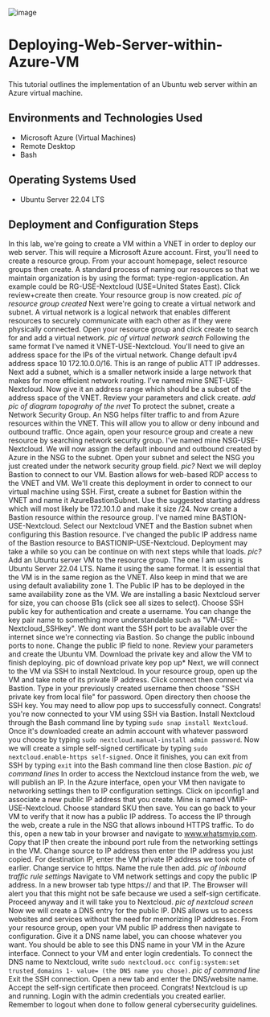 ![image](https://github.com/user-attachments/assets/fc3d930c-5797-47f0-a08a-9358c480a389)
# Deploying-Web-Server-within-Azure-VM
This tutorial outlines the implementation of an Ubuntu web server within an Azure virtual machine.
## Environments and Technologies Used
+ Microsoft Azure (Virtual Machines)
+ Remote Desktop
+ Bash
## Operating Systems Used
+ Ubuntu Server 22.04 LTS
## Deployment and Configuration Steps
In this lab, we're going to create a VM within a VNET in order to deploy our web server. This will require a Microsoft Azure account. First, you'll need to create a resource group. From your account homepage, select resource groups then create. A standard process of naming our resources so that we maintain organization is by using the format: type-region-application. An example could be RG-USE-Nextcloud (USE=United States East). Click review+create then create. Your resource group is now created.
*pic of resource group created*
Next were're going to create a virtual network and subnet. A virtual network is a logical network that enables different resources to securely communicate with each other as if they were physically connected. Open your resource group and click create to search for and add a virtual network.
*pic of virtual network search*
Following the same format I've named it VNET-USE-Nextcloud. You'll need to give an address space for the IPs of the virtual network. Change default ipv4 address space 10 172.10.0.0/16. This is an range of public ATT IP addresses. Next add a subnet, which is a smaller network inside a large network that makes for more efficient network routing. I've named mine SNET-USE-Nextcloud. Now give it an address range which should be a subset of the address space of the VNET. Review your parameters and click create.
*add pic of diagram topograhy of the nvet*
To protect the subnet, create a Network Security Group. An NSG helps filter traffic to and from Azure resources within the VNET. This will allow you to allow or deny inbound and outbound traffic. Once again, open your resource group and create a new resource by searching network security group. I've named mine NSG-USE-Nextcloud. We will now assign the default inbound and outbound created by Azure in the NSG to the subnet. Open your subnet and select the NSG you just created under the network security group field.
*pic?*
Next we will deploy Bastion to connect to our VM. Bastion allows for web-based RDP access to the VNET and VM. We'll create this deployment in order to connect to our virtual machine using SSH. First, create a subnet for Bastion within the VNET and name it AzureBastionSubnet. Use the suggested starting address which will most likely be 172.10.1.0 and make it size /24. Now create a Bastion resource within the resource group. I've named mine BASTION-USE-Nextcloud. Select our Nextcloud VNET and the Bastion subnet when configuring this Bastion resource. I've changed the public IP address name of the Bastion resource to BASTIONIP-USE-Nextcloud. Deployment may take a while so you can be continue on with next steps while that loads.
*pic?*
Add an Ubuntu server VM to the resource group. The one I am using is Ubuntu Server 22.04 LTS. Name it using the same format. It is essential that the VM is in the same region as the VNET. Also keep in mind that we are using default avaliability zone 1. The Public IP has to be deployed in the same availability zone as the VM. We are installing a basic Nextcloud server for size, you can choose B1s (click see all sizes to select). Choose SSH public key for authentication and create a username. You can change the key pair name to something more understandable such as "VM-USE-Nextcloud_SSHkey". We dont want the SSH port to be available over the internet since we're connecting via Bastion. So change the public inbound ports to none. Change the public IP field to none. Review your parameters and create the Ubuntu VM. Download the private key and allow the VM to finish deploying.
pic of download private key pop up*
Next, we will connect to the VM via SSH to install Nextcloud. In your resource group, open up the VM and take note of its private IP address. Click connect then connect via Bastion. Type in your previously created username then choose "SSH private key from local file" for password. Open directory then choose the SSH key. You may need to allow pop ups to successfully connect. Congrats! you're now connected to your VM using SSH via Bastion. Install Nextcloud through the Bash command line by typing `sudo snap install Nextcloud`.  Once it's downloaded create an admin account with whatever password you choose by typing `sudo nextcloud.manual-install admin password`. Now we will create a simple self-signed certificate by typing `sudo nextcloud.enable-https self-signed`. Once it finishes, you can exit from SSH by typing `exit` into the Bash command line then close Bastion.
*pic of command lines*
In order to access the Nextcloud instance from the web, we will publish an IP. In the Azure interface, open your VM then navigate to networking settings then to IP configuration settings. Click on ipconfig1 and associate a new public IP address that you create. Mine is named VMIP-USE-Nextcloud. Choose standard SKU then save. You can go back to your VM to verify that it now has a public IP address. To access the IP through the web, create a rule in the NSG that allows inbound HTTPS traffic. To do this, open a new tab in your browser and navigate to www.whatsmyip.com. Copy that IP then create the inbound port rule from the networking settings in the VM. Change source to IP address then enter the IP address you just copied. For destination IP, enter the VM private IP address we took note of earlier. Change service to https. Name the rule then add. 
*pic of inbound traffic rule settings*
Navigate to VM network settings and copy the public IP address. In a new browser tab type https:// and that IP. The Browser will alert you that this might not be safe because we used a self-sign certificate. Proceed anyway and it will take you to Nextcloud.
*pic of nextcloud screen*
Now we will create a DNS entry for the public IP. DNS allows us to access websites and services without the need for memorizing IP addresses. From your resource group, open your VM public IP address then navigate to configuration. Give it a DNS name label, you can choose whatever you want. You should be able to see this DNS name  in your VM in the Azure interface. Connect to your VM and enter login credentials. To connect the DNS name to Nextcloud, write `sudo nextcloud.occ config:system:set trusted_domains 1- value= (the DNS name you chose)`. 
*pic of command line*
Exit the SSH connection. Open a new tab and enter the DNS/website name. Accept the self-sign certificate then proceed. Congrats! Nextcloud is up and running. Login with the admin credentials you created earlier. Remember to logout when done to follow general cybersecurity guidelines.
